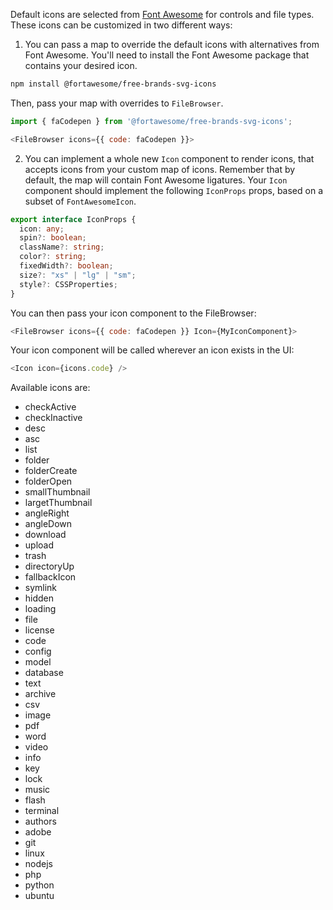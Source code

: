 Default icons are selected from [Font Awesome](https://fontawesome.com/) for controls and file types.  These icons can be customized in two different ways:

1. You can pass a map to override the default icons with alternatives from Font Awesome.  You'll need to install the Font Awesome package that contains your desired icon.

  ```bash
  npm install @fortawesome/free-brands-svg-icons
  ```

  Then, pass your map with overrides to `FileBrowser`.

  ```js
  import { faCodepen } from '@fortawesome/free-brands-svg-icons';

  <FileBrowser icons={{ code: faCodepen }}>
  ```

2. You can implement a whole new `Icon` component to render icons, that accepts icons from your custom map of icons.  Remember that by default, the map will contain Font Awesome ligatures.  Your `Icon` component should implement the following `IconProps` props, based on a subset of `FontAwesomeIcon`.

  ```typescript
  export interface IconProps {
    icon: any;
    spin?: boolean;
    className?: string;
    color?: string;
    fixedWidth?: boolean;
    size?: "xs" | "lg" | "sm";
    style?: CSSProperties;
  }
  ```

  You can then pass your icon component to the FileBrowser:

  ```javascript
  <FileBrowser icons={{ code: faCodepen }} Icon={MyIconComponent}>
  ```

  Your icon component will be called wherever an icon exists in the UI:

  ```javascript
  <Icon icon={icons.code} />
  ```

Available icons are:
- checkActive
- checkInactive
- desc
- asc
- list
- folder
- folderCreate
- folderOpen
- smallThumbnail
- largetThumbnail
- angleRight
- angleDown
- download
- upload
- trash
- directoryUp
- fallbackIcon
- symlink
- hidden
- loading
- file
- license
- code
- config
- model
- database
- text
- archive
- csv
- image
- pdf
- word
- video
- info
- key
- lock
- music
- flash
- terminal
- authors
- adobe
- git
- linux
- nodejs
- php
- python
- ubuntu